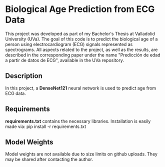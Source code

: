 # Biological Age Prediction from ECG Data

This project was developed as part of my Bachelor's Thesis at Valladolid University (UVa). The goal of this code is to predict the biological age of a person using electrocardiogram (ECG) signals represented as spectrograms.
All aspects related to the project, as well as the results, are described in the corresponding paper under the name "Predicción de edad a partir de datos de ECG", available in the UVa repository.

## Description

In this project, a **DenseNet121** neural network is used to predict age from ECG data.

## Requirements
**requirements.txt** contains the necessary libraries. Installation is easily made via:
pip install -r requirements.txt

## Model Weights
Model weights are not available due to size limits on github uploads. They may be shared after contacting the author.

